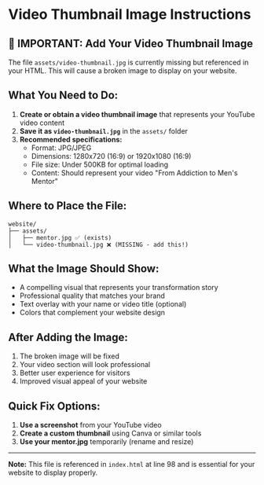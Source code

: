 # Video Thumbnail Image Instructions

## 🚨 IMPORTANT: Add Your Video Thumbnail Image

The file `assets/video-thumbnail.jpg` is currently missing but referenced in your HTML. This will cause a broken image to display on your website.

## What You Need to Do:

1. **Create or obtain a video thumbnail image** that represents your YouTube video content
2. **Save it as `video-thumbnail.jpg`** in the `assets/` folder
3. **Recommended specifications:**
   - Format: JPG/JPEG
   - Dimensions: 1280x720 (16:9) or 1920x1080 (16:9)
   - File size: Under 500KB for optimal loading
   - Content: Should represent your video "From Addiction to Men's Mentor"

## Where to Place the File:

```
website/
├── assets/
│   ├── mentor.jpg ✅ (exists)
│   └── video-thumbnail.jpg ❌ (MISSING - add this!)
```

## What the Image Should Show:

- A compelling visual that represents your transformation story
- Professional quality that matches your brand
- Text overlay with your name or video title (optional)
- Colors that complement your website design

## After Adding the Image:

1. The broken image will be fixed
2. Your video section will look professional
3. Better user experience for visitors
4. Improved visual appeal of your website

## Quick Fix Options:

1. **Use a screenshot** from your YouTube video
2. **Create a custom thumbnail** using Canva or similar tools
3. **Use your mentor.jpg** temporarily (rename and resize)

---

**Note:** This file is referenced in `index.html` at line 98 and is essential for your website to display properly.

